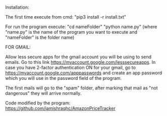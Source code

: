 Installation:

The first time execute from cmd: "pip3 install -r install.txt"

For run the program execute: 
"cd nameFolder" 
"python name.py" 
(where "name.py" is the name of the program you want to execute and "nameFolder" is the folder name)

FOR GMAIL:

Allow less secure apps for the gmail account you will be using to send emails. Go to this link https://myaccount.google.com/lesssecureapps. In case you have 2-factor authentication ON for your gmail, go to https://myaccount.google.com/apppasswords and create an app password which you will use in the password field of the program.

The first mails will go to the "spam" folder, after marking that mail as "not dangerous" they will arrive normally.

Code modified by the program: https://github.com/iamishraqhc/AmazonPriceTracker
